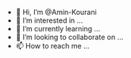 - 👋 Hi, I’m @Amin-Kourani
- 👀 I’m interested in ...
- 🌱 I’m currently learning ...
- 💞️ I’m looking to collaborate on ...
- 📫 How to reach me ...

<!---
Amin-Kourani/Amin-Kourani is a ✨ special ✨ repository because its `README.md` (this file) appears on your GitHub profile.
You can click the Preview link to take a look at your changes.
--->
